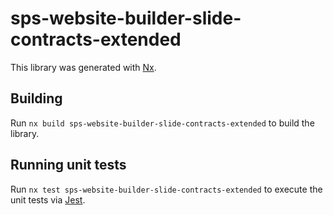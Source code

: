 # sps-website-builder-slide-contracts-extended

This library was generated with [Nx](https://nx.dev).

## Building

Run `nx build sps-website-builder-slide-contracts-extended` to build the library.

## Running unit tests

Run `nx test sps-website-builder-slide-contracts-extended` to execute the unit tests via [Jest](https://jestjs.io).

